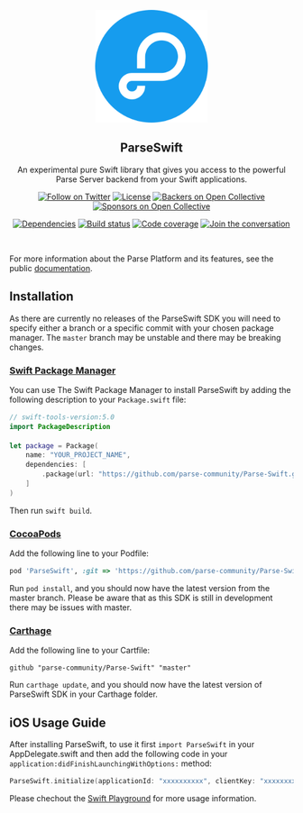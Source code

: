 <p align="center">
  <a href="https://parseplatform.org"><img alt="Parse Platform" src="logo large.png" width="200"></a>
</p>

<h2 align="center">ParseSwift</h2>

<p align="center">
    An experimental pure Swift library that gives you access to the powerful Parse Server backend from your Swift applications.
</p>

<p align="center">
    <a href="https://twitter.com/intent/follow?screen_name=parseplatform"><img alt="Follow on Twitter" src="https://img.shields.io/twitter/follow/parseplatform?style=social&label=Follow"></a>
    <a href=" https://github.com/parse-community/Parse-Swift/blob/master/LICENSE"><img alt="License" src="https://img.shields.io/badge/license-MIT-lightgrey.svg"></a>
    <a href="#backers"><img alt="Backers on Open Collective" src="https://opencollective.com/parse-server/backers/badge.svg" /></a>
  <a href="#sponsors"><img alt="Sponsors on Open Collective" src="https://opencollective.com/parse-server/sponsors/badge.svg" /></a>
</p>

<p align="center">
    <a href="https://github.com/parse-community/Parse-Swift"><img alt="Dependencies" src="https://img.shields.io/badge/dependencies-0-yellowgreen.svg"></a>
    <a href="https://github.com/parse-community/Parse-Swift"><img alt="Build status" src="https://github.com/parse-community/Parse-Swift/workflows/Build/badge.svg?branch=master"></a>
    <a href="https://codecov.io/gh/parse-community/Parse-Swift/branches"><img alt="Code coverage" src="https://codecov.io/gh/parse-community/Parse-Swift/branch/master/graph/badge.svg"></a>
    <a href="https://community.parseplatform.org/"><img alt="Join the conversation" src="https://img.shields.io/discourse/https/community.parseplatform.org/topics.svg"></a>
</p>
<br>

For more information about the Parse Platform and its features, see the public [documentation][docs].

## Installation

As there are currently no releases of the ParseSwift SDK you will need to specify either a branch or a specific commit with your chosen package manager. The `master` branch may be unstable and there may be breaking changes.

### [Swift Package Manager](https://swift.org/package-manager/)

You can use The Swift Package Manager to install ParseSwift by adding the following description to your `Package.swift` file:

```swift
// swift-tools-version:5.0
import PackageDescription

let package = Package(
    name: "YOUR_PROJECT_NAME",
    dependencies: [
        .package(url: "https://github.com/parse-community/Parse-Swift.git", .branch("master")"),
    ]
)
```
Then run `swift build`.

### [CocoaPods](https://cocoapods.org)

Add the following line to your Podfile:
```ruby
pod 'ParseSwift', :git => 'https://github.com/parse-community/Parse-Swift', :branch => 'master'
```

Run `pod install`, and you should now have the latest version from the master branch. Please be aware that as this SDK is still in development there may be issues with master.

### [Carthage](https://github.com/carthage/carthage)

Add the following line to your Cartfile:
```
github "parse-community/Parse-Swift" "master"
```
Run `carthage update`, and you should now have the latest version of ParseSwift SDK in your Carthage folder.

## iOS Usage Guide

After installing ParseSwift, to use it first `import ParseSwift` in your AppDelegate.swift and then add the following code in your `application:didFinishLaunchingWithOptions:` method:
```swift
ParseSwift.initialize(applicationId: "xxxxxxxxxx", clientKey: "xxxxxxxxxx", serverURL: URL(string: "https://example.com")!)
```
Please chechout the [Swift Playground](https://github.com/parse-community/Parse-Swift/tree/master/ParseSwift.playground) for more usage information.

[docs]: http://docs.parseplatform.org/ios/guide/
